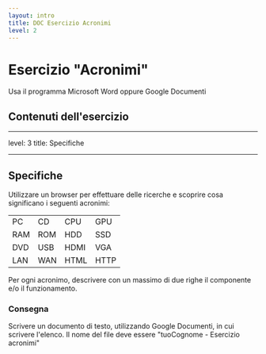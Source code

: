 ```yaml
---
layout: intro
title: DOC Esercizio Acronimi
level: 2
---
```


# Esercizio "Acronimi"

Usa il programma Microsoft Word oppure Google Documenti

## Contenuti dell'esercizio

<Toc columns="2" maxDepth="3" minDepth="3" mode="all" />


---
level: 3
title: Specifiche

---

## Specifiche 

Utilizzare un browser per effettuare delle ricerche e scoprire cosa significano i seguenti acronimi:

| | | | |
| -------- | ------------- | -------- | ------------- |
| PC   | CD|  CPU | GPU|
|RAM| ROM | HDD|  SSD |
|DVD| USB| HDMI| VGA|
|LAN| WAN|HTML | HTTP|

Per ogni acronimo, descrivere con un massimo di due righe il componente e/o il funzionamento.

### Consegna

Scrivere un documento di testo, utilizzando Google Documenti, in cui scrivere l'elenco. Il nome del file deve essere "tuoCognome - Esercizio acronimi"
